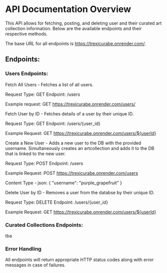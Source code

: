<h1>API Documentation Overview</h1>

This API allows for fetching, posting, and deleting user and their curated art collection information. Below are the available endpoints and their respective methods.

The base URL for all endpoints is https://trexicurabe.onrender.com/.

<h2>Endpoints:</h2>

<h3>Users Endpoints:</h3>
<p>
Fetch All Users - Fetches a list of all users.

Request Type: GET
Endpoint: /users

Example request: GET https://trexicurabe.onrender.com/users/

Fetch User by ID - Fetches details of a user by their unique ID.

Request Type: GET
Endpoint: /users/{user_id}

Example Request: GET https://trexicurabe.onrender.com/users/${userId}

Create a New User - Adds a new user to the DB with the provided username. Simultaneously creates an artcollection and adds it to the DB that is linked to the new user.

Request Type: POST
Endpoint: /users

Example Request: POST https://trexicurabe.onrender.com/users

Content Type - json:
{
"username": "purple_grapefruit"
}

Delete User by ID - Removes a user from the databse by their unique ID.

Request Type: DELETE
Endpoint: /users/{user_id}

Example Request: GET https://trexicurabe.onrender.com/users/${userId}

</p>

<h3>Curated Collections Endpoints:</h3>
<p>
  tba
</p>

<h3>Error Handling</h3>
<p>
  All endpoints will return appropriate HTTP status codes along with error messages in case of failures.
</p>
